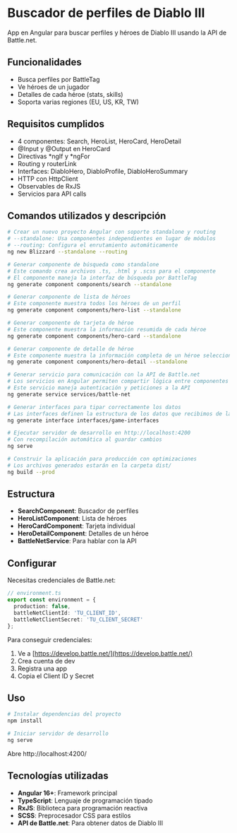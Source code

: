 # Buscador de perfiles de Diablo III

App en Angular para buscar perfiles y héroes de Diablo III usando la API de Battle.net.

## Funcionalidades

- Busca perfiles por BattleTag
- Ve héroes de un jugador
- Detalles de cada héroe (stats, skills)
- Soporta varias regiones (EU, US, KR, TW)

## Requisitos cumplidos

- 4 componentes: Search, HeroList, HeroCard, HeroDetail
- @Input y @Output en HeroCard
- Directivas *ngIf y *ngFor
- Routing y routerLink
- Interfaces: DiabloHero, DiabloProfile, DiabloHeroSummary
- HTTP con HttpClient
- Observables de RxJS
- Servicios para API calls

## Comandos utilizados y descripción

```bash
# Crear un nuevo proyecto Angular con soporte standalone y routing
# --standalone: Usa componentes independientes en lugar de módulos
# --routing: Configura el enrutamiento automáticamente
ng new Blizzard --standalone --routing

# Generar componente de búsqueda como standalone
# Este comando crea archivos .ts, .html y .scss para el componente
# El componente maneja la interfaz de búsqueda por BattleTag
ng generate component components/search --standalone

# Generar componente de lista de héroes
# Este componente muestra todos los héroes de un perfil
ng generate component components/hero-list --standalone

# Generar componente de tarjeta de héroe
# Este componente muestra la información resumida de cada héroe
ng generate component components/hero-card --standalone

# Generar componente de detalle de héroe
# Este componente muestra la información completa de un héroe seleccionado
ng generate component components/hero-detail --standalone

# Generar servicio para comunicación con la API de Battle.net
# Los servicios en Angular permiten compartir lógica entre componentes
# Este servicio maneja autenticación y peticiones a la API
ng generate service services/battle-net

# Generar interfaces para tipar correctamente los datos
# Las interfaces definen la estructura de los datos que recibimos de la API
ng generate interface interfaces/game-interfaces

# Ejecutar servidor de desarrollo en http://localhost:4200
# Con recompilación automática al guardar cambios
ng serve

# Construir la aplicación para producción con optimizaciones
# Los archivos generados estarán en la carpeta dist/
ng build --prod
```

## Estructura

- **SearchComponent**: Buscador de perfiles
- **HeroListComponent**: Lista de héroes
- **HeroCardComponent**: Tarjeta individual
- **HeroDetailComponent**: Detalles de un héroe
- **BattleNetService**: Para hablar con la API

## Configurar

Necesitas credenciales de Battle.net:

```typescript
// environment.ts
export const environment = {
  production: false,
  battleNetClientId: 'TU_CLIENT_ID',
  battleNetClientSecret: 'TU_CLIENT_SECRET'
};
```

Para conseguir credenciales:
1. Ve a [https://develop.battle.net/](https://develop.battle.net/)
2. Crea cuenta de dev
3. Registra una app
4. Copia el Client ID y Secret

## Uso

```bash
# Instalar dependencias del proyecto
npm install

# Iniciar servidor de desarrollo
ng serve
```

Abre http://localhost:4200/

## Tecnologías utilizadas

- **Angular 16+**: Framework principal
- **TypeScript**: Lenguaje de programación tipado
- **RxJS**: Biblioteca para programación reactiva
- **SCSS**: Preprocesador CSS para estilos
- **API de Battle.net**: Para obtener datos de Diablo III
